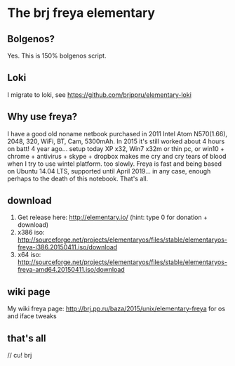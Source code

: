 # The brj freya elementary

## Bolgenos?

Yes. This is 150% bolgenos script. 

## Loki

I migrate to loki, see https://github.com/brjppru/elementary-loki

## Why use freya?

I have a good old noname netbook purchased in 2011 Intel Atom N570(1.66), 2048, 320, WiFi, BT, Cam, 5300mAh.
In 2015 it's still worked about 4 hours on batt! 
4 year ago... 
setup today XP x32, Win7 x32m or thin pc, or win10 + chrome + antivirus + skype + dropbox makes me cry and cry tears of blood when I try to use wintel platform.
too slowly. 
Freya is fast and being based on Ubuntu 14.04 LTS, supported until April 2019... 
in any case, enough perhaps to the death of this notebook. That's all.

## download

  1. Get release here: http://elementary.io/ (hint: type 0 for donation + download)
  3. x386 iso: http://sourceforge.net/projects/elementaryos/files/stable/elementaryos-freya-i386.20150411.iso/download
  4. x64  iso: http://sourceforge.net/projects/elementaryos/files/stable/elementaryos-freya-amd64.20150411.iso/download

## wiki page

My wiki freya page: http://brj.pp.ru/baza/2015/unix/elementary-freya for os and iface tweaks

## that's all

// cu! brj
